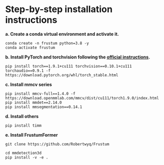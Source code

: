 # Step-by-step installation instructions

**a. Create a conda virtual environment and activate it.**
```shell
conda create -n frustum python=3.8 -y
conda activate frustum
```

**b. Install PyTorch and torchvision following the [official instructions](https://pytorch.org/).**
```shell
pip install torch==1.9.1+cu111 torchvision==0.10.1+cu111 torchaudio==0.9.1 -f https://download.pytorch.org/whl/torch_stable.html

```

**c. Install mmcv series**
```shell
pip install mmcv-full==1.4.0 -f https://download.openmmlab.com/mmcv/dist/cu111/torch1.9.0/index.html
pip install mmdet==2.14.0
pip install mmsegmentation==0.14.1
```

**d. Install others**
```shell
pip install timm
```

**e. Install FrustumFormer**
```shell
git clone https://github.com/Robertwyq/Frustum

cd mmdetection3d
pip install -v -e .
```